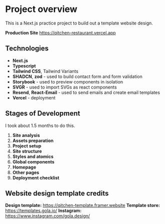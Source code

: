 # Project overview

This is a Next.js practice project to build out a template website design.

**Production Site**
https://qitchen-restaurant.vercel.app

## Technologies

- **Next.js**
- **Typescript**
- **Tailwind CSS**, Tailwind Variants
- **SHADCN**, **zod** - used to build contact form and form validation
- **Storybook** - used to preview components in isolation
- **SVGR** - used to import SVGs as react components
- **Resend**, **React-Email** - used to send emails and create email templates
- **Vercel** - deployment

## Stages of Development

I took about 1.5 months to do this.

1. **Site analysis**
2. **Assets preparation**
3. **Project setup**
4. **Site structure**
5. **Styles and atomics**
6. **Global components**
7. **Homepage**
8. **Other pages**
9. **Deployment checklist**

## Website design template credits

**Design template:** https://qitchen-template.framer.website
**Template store:** https://templates.gola.io/
**Instagram:** https://www.instagram.com/gola.design/
